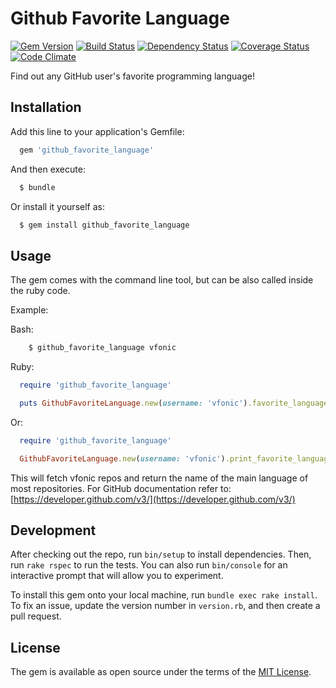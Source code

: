# Github Favorite Language

[![Gem Version](https://badge.fury.io/rb/github_favorite_language.svg)](http://badge.fury.io/rb/github_favorite_language)
[![Build Status](https://travis-ci.org/vfonic/github_favorite_language.svg)](https://travis-ci.org/vfonic/github_favorite_language)
[![Dependency Status](https://gemnasium.com/vfonic/github_favorite_language.svg)](https://gemnasium.com/vfonic/github_favorite_language)
[![Coverage Status](https://coveralls.io/repos/vfonic/github_favorite_language/badge.svg)](https://coveralls.io/r/vfonic/github_favorite_language)
[![Code Climate](https://codeclimate.com/github/vfonic/github_favorite_language/badges/gpa.svg)](https://codeclimate.com/github/vfonic/github_favorite_language)

Find out any GitHub user's favorite programming language!

## Installation

Add this line to your application's Gemfile:

```ruby
  gem 'github_favorite_language'
```

And then execute:

```bash
  $ bundle
```

Or install it yourself as:

```bash
  $ gem install github_favorite_language
```

## Usage

The gem comes with the command line tool, but can be also called inside the ruby code.


Example:

Bash:

```bash
    $ github_favorite_language vfonic
```

Ruby:

```ruby
  require 'github_favorite_language'

  puts GithubFavoriteLanguage.new(username: 'vfonic').favorite_language
```

Or:

```ruby
  require 'github_favorite_language'

  GithubFavoriteLanguage.new(username: 'vfonic').print_favorite_language
```

This will fetch vfonic repos and return the name of the main language of most repositories.
For GitHub documentation refer to: [https://developer.github.com/v3/](https://developer.github.com/v3/)


## Development

After checking out the repo, run `bin/setup` to install dependencies. Then, run `rake rspec` to run the tests. You can also run `bin/console` for an interactive prompt that will allow you to experiment.

To install this gem onto your local machine, run `bundle exec rake install`. To fix an issue, update the version number in `version.rb`, and then create a pull request.

## License

The gem is available as open source under the terms of the [MIT License](http://opensource.org/licenses/MIT).

